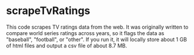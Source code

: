 scrapeTvRatings
===============

This code scrapes TV ratings data from the web. It was originally written to compare world series ratings across years, so it flags the data as "baseball", "football", or "other". If you run it, it will locally store about 1 GB of html files and output a csv file of about 8.7 MB.

